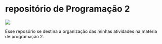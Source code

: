 # repositório de Programação 2
![](https://cdn.wallpapersafari.com/86/47/beOFkU.jpg)

Esse reposório se destina a organização das minhas atividades na matéria de programação 2.
